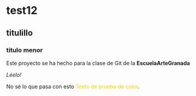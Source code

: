# test12

## titulillo

### titulo menor

Este proyecto se ha hecho para la clase de Git de la <b>EscuelaArteGranada</b>

<i>Léelo!</i>


<p> No sé lo que pasa con esto <span style="color:#ffcc00">Texto de prueba de color</span>. </p>
